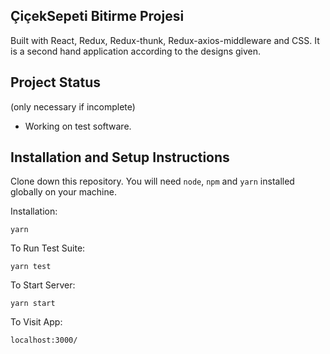 ## ÇiçekSepeti Bitirme Projesi

Built with React, Redux, Redux-thunk, Redux-axios-middleware and CSS. It is a second hand application according to the designs given.

## Project Status
(only necessary if incomplete)

- Working on test software.

## Installation and Setup Instructions

Clone down this repository. You will need `node`, `npm` and `yarn` installed globally on your machine.  

Installation:

`yarn`  

To Run Test Suite:  

`yarn test`  

To Start Server:

`yarn start`  

To Visit App:

`localhost:3000/`  

